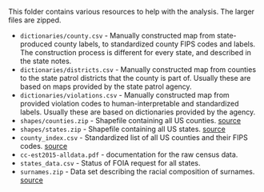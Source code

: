 
This folder contains various resources to help with the analysis. The larger files are zipped.

* `dictionaries/county.csv` - Manually constructed map from state-produced county labels, to standardized county FIPS codes and labels. The construction process is different for every state, and described in the state notes.
* `dictionaries/districts.csv` - Manually constructed map from counties to the state patrol districts that the county is part of. Usually these are based on maps provided by the state patrol agency.
* `dictionaries/violations.csv` - Manually constructed map from provided violation codes to human-interpretable and standardized labels. Usually these are based on dictionaries provided by the agency.
* `shapes/counties.zip` - Shapefile containing all US counties. [source](https://www.census.gov/geo/maps-data/data/cbf/cbf_counties.html)
* `shapes/states.zip` - Shapefile containing all US states. [source](http://www2.census.gov/geo/tiger/GENZ2015/shp/cb_2015_us_state_20m.zip)
* `county_index.csv` - Standardized list of all US counties and their FIPS codes. [source](http://www2.census.gov/geo/docs/reference/codes/files/national_county.txt)
* `cc-est2015-alldata.pdf` - documentation for the raw census data. 
* `states_data.csv` - Status of FOIA request for all states.
* `surnames.zip` - Data set describing the racial composition of surnames. [source](http://www.census.gov/topics/population/genealogy/data/2000_surnames.html)
